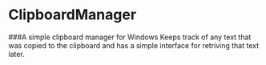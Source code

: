 # ClipboardManager

###A simple clipboard manager for Windows
Keeps track of any text that was copied to the clipboard and has a simple interface for retriving that text later.
